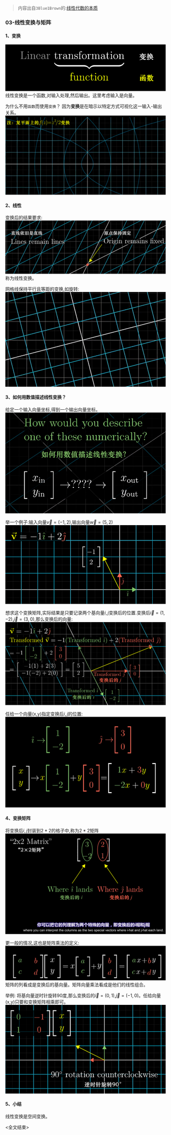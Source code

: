 > 内容出自`3Blue1Brown`的:[线性代数的本质](https://www.bilibili.com/video/av6731067/)


### 03-线性变换与矩阵

#### 1、变换
![alt](021.png)
线性变换是一个函数,对输入处理,然后输出。这里考虑输入是向量。

为什么不用`函数`而使用`变换`？
因为**变换**是在暗示以特定方式可视化这一输入-输出关系。
![alt](023.png)

#### 2、线性
变换后的结果要求:
![alt](024.png)
称为线性变换。

网格线保持平行且等距的变换,如旋转:
![alt](025.png)

#### 3、如何用数值描述线性变换？
给定一个输入向量坐标,得到一个输出向量坐标。
![alt](026.png)

举一个例子:输入向量$\vec{v}=(-1,2)$,输出向量$\vec{w}=(5,2)$
![alt](027.png)

想求这个变换矩阵,实际结果是只要记录两个基向量$i,j$变换后的位置.变换后$\vec{i}=(1,-2)$,$\vec{j}=(3,0)$,那么变换后的向量:
![alt](028.png)

任给一个向量(x,y)指定变换后$i,j$的位置:
![alt](029.png)

#### 4、变换矩阵
将变换后$i,j$封装到$2*2$的格子中,称为$2*2$矩阵
![alt](030.png)

更一般的情况,这也是矩阵乘法的定义:
![alt](031.png)
矩阵的列看成是变换后的基向量。矩阵向量乘法看成是他们的线性组合。

举例:
将基向量逆时针旋转90度,那么变换后的$\vec{i}=(0,1)$,$\vec{j}=(-1,0)$。任给向量(x,y)只要和变换矩阵相乘即可。
![alt](032.png)

#### 5、小结
线性变换是空间变换。

<全文结束>
